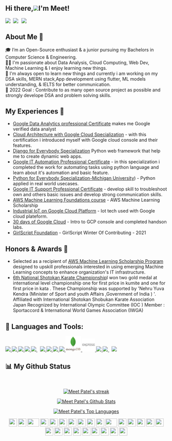## Hi there,<img src="https://github.com/TheDudeThatCode/TheDudeThatCode/blob/master/Assets/Hi.gif" width="29px">I'm Meet!
<a href="https://www.linkedin.com/in/meet-patel-a048231a0/" target=”_blank”>
  <img align="left" width="24px" src="https://cdn.jsdelivr.net/npm/simple-icons@v3/icons/linkedin.svg"  />
</a>
<a href="https://twitter.com/MeetPat82332235" target=”_blank”>
  <img align="left" width="26px" src="https://cdn.jsdelivr.net/npm/simple-icons@v3/icons/twitter.svg" />
</a>
<a href="mailto:meetpatel19aug@gmail.com" target=”_blank”>
  <img align="left" width="26px" src="https://cdn.jsdelivr.net/npm/simple-icons@v3/icons/gmail.svg" />
</a>

<br />

## About Me 🚀
🎓 I’m an Open-Source enthusiast & a junior pursuing my Bachelors in Computer Science & Engineering. </br>
👨‍💻 I'm passionate about Data Analysis, Cloud Computing, Web Dev, Machine Learning & I enjoy learning new things. </br>
🤗 I'm always open to learn new things and currently i am working on my DSA skills, MERN stack,App development using flutter, ML models understanding, & IELTS for better communication.</br>
🎯 2022 Goal : Contribute to as many open source project as possible and strongly develope DSA and problem solving skills.</br>

## My Experiences 🙌
- [Google Data Analytics professional Certificate](https://www.credly.com/badges/41b8a65d-225c-4788-a85e-96582e38edb4?source=linked_in_profile) 
  makes me Google verified data analyst
- [Cloud Architecture with Google Cloud Specialization](https://www.coursera.org/account/accomplishments/specialization/certificate/HZ7SX496L3YX) - 
  with this certification i introduced myself with Google cloud console and their features.
- [Django for Everybody Specialization](https://www.coursera.org/account/accomplishments/specialization/certificate/6HVX3XEJPBAJ) Python web framework that help me to create dynamic web apps.
- [Google IT Automation Professional Certificate](https://www.youracclaim.com/badges/392eb120-7e39-43f6-84db-2c2d0dbfdf6a?source=linked_in_profile) - 
  in this specialization i completed the work for automating tasks using python language and learn about it's automation and basic feature.
- [Python for Everybody Specialization-Michigan University](https://www.coursera.org/account/accomplishments/specialization/certificate/G2CAAJ88G36A)) - Python applied in real world usecases. 
- [Google IT Support Professional Certificate](https://www.youracclaim.com/badges/60f6cdac-7078-455c-a865-09f192ac8b36?source=linked_in_profile) - 
  develop skill to troubleshoot own and others basic issues and develop strong communication skills.
- [AWS Machine Learning Foundations course](https://drive.google.com/file/d/1D9zOPQMgyPvAHp2HDjk3HIRdUYmIPdw2/view?usp=sharing) - AWS Machine Learning Scholarship
- [Industrial IoT on Google Cloud Platform](https://www.coursera.org/account/accomplishments/certificate/EZPKX959U6AV) - Iot tech used with Google cloud plateform.
- [30 days of Google Cloud](https://drive.google.com/file/d/1634l4JFbRbx_iwnyDEtcmyDeaA15TeMY/view?usp=sharing) - Intro to GCP console and completed handson labs.
- [GirlScript Foundation](https://drive.google.com/file/d/1vONx4kB1ZAoe3IvqfG5IGWPMXQOmFKmi/view?usp=sharing) - GirlScript Winter Of Contributing - 2021

## Honors & Awards 🏅
- Selected as a recipient of [AWS Machine Learning Scholarship Program](https://www.udacity.com/scholarships/aws-machine-learning-scholarship-program) designed to upskill professionals interested in using emerging Machine Learning concepts to enhance organization's IT infrastructure.
- [6th National Shotokan Karate Championship](https://drive.google.com/file/d/19h75GT0eBzTNDiVoHx1rroCnFO7H1noF/view?usp=sharing)I won two gold medal at international level championship one for first price in kumite and one for first price in kata .
These Championship was supported by 'Nehru Yuva Kendra (Minister of Sport and youth Affairs ,Government of India ) '.
Affiliated with International Shotokan Shobukan Karate Association Japan
Recognized by International Olympic Committee (IOC )
Member : Sportaccord & International World Games Association (IWGA)
## 🚀 Languages and Tools:

<p align="left"> 
<a href="https://www.w3.org/html/" target="_blank"> <img src="https://img.icons8.com/color/48/000000/html-5.png"/> </a> 
<a href="https://www.w3schools.com/css/" target="_blank"> <img src="https://img.icons8.com/color/48/000000/css3.png"/> </a> 
<a href="https://developer.mozilla.org/en-US/docs/Web/JavaScript" target="_blank"> <img src="https://img.icons8.com/color/48/000000/javascript.png"/> </a>
<a href="https://getbootstrap.com" target="_blank"> <img src="https://img.icons8.com/color/48/000000/bootstrap.png"/> </a>
<a style="padding-right:8px;" href="https://www.mysql.com/" target="_blank"> <img src="https://img.icons8.com/fluent/50/000000/mysql-logo.png"/> </a>
<a href="https://www.python.org" target="_blank"> <img src="https://img.icons8.com/color/48/000000/c.png"/> </a>
<a href="https://www.python.org" target="_blank"> <img src="https://img.icons8.com/color/48/000000/java.png"/> </a>
<a href="https://www.python.org" target="_blank"> <img src="https://img.icons8.com/color/48/000000/python.png"/> </a>
<a href="https://www.python.org" target="_blank"> <img src="https://img.icons8.com/color/48/000000/django.png"/> </a>
<a href="https://www.mongodb.com/" target="_blank"> <img src="https://raw.githubusercontent.com/devicons/devicon/master/icons/mongodb/mongodb-original-wordmark.svg" alt="mongodb" width="48" height="48"/> </a>
<a href="https://expressjs.com" target="_blank"> <img src="https://raw.githubusercontent.com/devicons/devicon/master/icons/express/express-original-wordmark.svg" alt="express" width="40" height="40"/> </a>
<a href="https://reactjs.org/" target="_blank"> <img src="https://img.icons8.com/color/48/000000/react-native.png"/> </a>
<a style="padding-right:8px;" href="https://nodejs.org" target="_blank"> <img src="https://img.icons8.com/color/48/000000/nodejs.png"/> </a>
<a href="https://git-scm.com/" target="_blank"> <img src="https://img.icons8.com/color/48/000000/git.png"/> </a>


  
</p>

## 📊 My Github Status
</br>
<p align="center">
    <a href="https://github.com/Meet19aug/github-readme-streak-stats">
        <img title="🔥 Get streak stats for your profile at git.io/streak-stats" alt="Meet Patel's streak" src="https://github-readme-streak-stats.herokuapp.com?user=Meet19aug&theme=dark&hide_border=true&date_format=M%20j%5B%2C%20Y%5D&stroke=DD2727"/>
    </a>
</p>  

<p align="center">
    <a href="https://github.com/Meet19aug/github-readme-stats"><img alt="Meet Patel's Github Stats" src="https://github-readme-stats.vercel.app/api?username=Meet19aug&show_icons=true&count_private=true&theme=react&hide_border=true&bg_color=0D1117" /></a>
 </p>
  <p align="center">
  <a href="https://github.com/Meet19aug/github-readme-stats"><img alt="Meet Patel's Top Languages" src="https://github-readme-stats.vercel.app/api/top-langs/?username=Meet19aug&langs_count=8&count_private=true&layout=compact&theme=react&hide_border=true&bg_color=0D1117" /></a>
  </p>  

<!-- <p align="center"> <img src="https://github-readme-stats.vercel.app/api?username=Meet19aug&theme=great-gatsby&show_icons=true" alt="stats"/><br></p> -->
<div align="center">
    <img src="https://cultofthepartyparrot.com/parrots/hd/githubparrot.gif" width="25" height="25"/>
    <img src="https://cultofthepartyparrot.com/flags/hd/indiaparrot.gif" width="25" height="25"/>
    <img src="https://cultofthepartyparrot.com/parrots/asyncparrot.gif" width="36" height="25"/>
    <img src="https://cultofthepartyparrot.com/parrots/exceptionallyfastparrot.gif" width="25" height="25"/>
    <img src="https://cultofthepartyparrot.com/parrots/hd/60fpsparrot.gif" width="25" height="25"/>
    <img src="https://cultofthepartyparrot.com/parrots/hd/jumpingparrot.gif" width="25" height="25"/>
    <img src="https://cultofthepartyparrot.com/parrots/hd/opensourceparrot.gif" width="25" height="25"/>
    <img src="https://cultofthepartyparrot.com/parrots/hd/dealwithitnowparrot.gif" width="25" height="25"/>
    <img src="https://cultofthepartyparrot.com/parrots/hd/hypnoparrotlight.gif" width="25" height="25"/>
    <img src="https://cultofthepartyparrot.com/parrots/databaseparrot.gif" width="25" height="25"/>
    <img src="https://cultofthepartyparrot.com/parrots/fixparrot.gif" width="36" height="25"/>
    <img src="https://cultofthepartyparrot.com/parrots/hd/laptop_parrot.gif" width="25" height="25"/>
    <img src="https://cultofthepartyparrot.com/parrots/hd/spinningparrot.gif" width="25" height="25"/>
    <img src="https://cultofthepartyparrot.com/parrots/hd/levitationparrot.gif" width="25" height="25"/>
    <img src="https://cultofthepartyparrot.com/parrots/hd/meldparrot.gif" width="25" height="25"/>
    <img src="https://cultofthepartyparrot.com/parrots/slomoparrot.gif" width="25" height="25"/>
    <img src="https://cultofthepartyparrot.com/parrots/hd/moonwalkingparrot.gif" width="25" height="25"/>
    <img src="https://cultofthepartyparrot.com/parrots/hd/stableparrot.gif" width="25" height="25"/>
    <img src="https://cultofthepartyparrot.com/parrots/hd/scienceparrot.gif" width="25" height="25"/>
    <img src="https://cultofthepartyparrot.com/parrots/hd/pirateparrot.gif" width="25" height="25"/>
    <img src="https://cultofthepartyparrot.com/parrots/hd/footballparrot.gif" width="25" height="25"/>
    <img src="https://cultofthepartyparrot.com/parrots/hd/illuminatiparrot.gif" width="25" height="25"/>
    <img src="https://cultofthepartyparrot.com/parrots/hd/hypnoparrotdark.gif" width="25" height="25"/>
    <img src="https://cultofthepartyparrot.com/parrots/hd/mustacheparrot.gif" width="25" height="25"/>
    <img src="https://cultofthepartyparrot.com/parrots/hd/quadparrot.gif" width="25" height="25"/>
</div>
